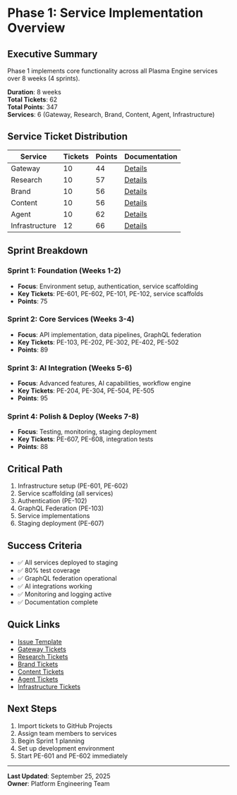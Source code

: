 # Phase 1: Service Implementation Overview

## Executive Summary

Phase 1 implements core functionality across all Plasma Engine services over 8 weeks (4 sprints).

**Duration**: 8 weeks  
**Total Tickets**: 62  
**Total Points**: 347  
**Services**: 6 (Gateway, Research, Brand, Content, Agent, Infrastructure)

## Service Ticket Distribution

| Service | Tickets | Points | Documentation |
|---------|---------|--------|---------------|
| Gateway | 10 | 44 | [Details](phase-1-gateway.md) |
| Research | 10 | 57 | [Details](phase-1-research.md) |
| Brand | 10 | 56 | [Details](phase-1-brand.md) |
| Content | 10 | 56 | [Details](phase-1-content.md) |
| Agent | 10 | 62 | [Details](phase-1-agent.md) |
| Infrastructure | 12 | 66 | [Details](phase-1-infra.md) |

## Sprint Breakdown

### Sprint 1: Foundation (Weeks 1-2)
- **Focus**: Environment setup, authentication, service scaffolding
- **Key Tickets**: PE-601, PE-602, PE-101, PE-102, service scaffolds
- **Points**: 75

### Sprint 2: Core Services (Weeks 3-4)
- **Focus**: API implementation, data pipelines, GraphQL federation
- **Key Tickets**: PE-103, PE-202, PE-302, PE-402, PE-502
- **Points**: 89

### Sprint 3: AI Integration (Weeks 5-6)
- **Focus**: Advanced features, AI capabilities, workflow engine
- **Key Tickets**: PE-204, PE-304, PE-504, PE-505
- **Points**: 95

### Sprint 4: Polish & Deploy (Weeks 7-8)
- **Focus**: Testing, monitoring, staging deployment
- **Key Tickets**: PE-607, PE-608, integration tests
- **Points**: 88

## Critical Path

1. Infrastructure setup (PE-601, PE-602)
2. Service scaffolding (all services)
3. Authentication (PE-102)
4. GraphQL Federation (PE-103)
5. Service implementations
6. Staging deployment (PE-607)

## Success Criteria

- ✅ All services deployed to staging
- ✅ 80% test coverage
- ✅ GraphQL federation operational
- ✅ AI integrations working
- ✅ Monitoring and logging active
- ✅ Documentation complete

## Quick Links

- [Issue Template](issue-template.md)
- [Gateway Tickets](phase-1-gateway.md)
- [Research Tickets](phase-1-research.md)
- [Brand Tickets](phase-1-brand.md)
- [Content Tickets](phase-1-content.md)
- [Agent Tickets](phase-1-agent.md)
- [Infrastructure Tickets](phase-1-infra.md)

## Next Steps

1. Import tickets to GitHub Projects
2. Assign team members to services
3. Begin Sprint 1 planning
4. Set up development environment
5. Start PE-601 and PE-602 immediately

---

**Last Updated**: September 25, 2025  
**Owner**: Platform Engineering Team

